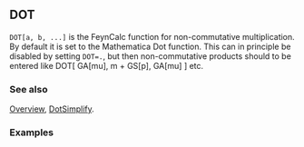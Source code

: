 ## DOT

`DOT[a, b, ...]` is the FeynCalc function for non-commutative multiplication. By default it is set to the Mathematica Dot function. This can in principle be disabled by setting `DOT=.`, but then non-commutative products should to be entered like DOT[ GA[mu], m + GS[p], GA[mu] ] etc.

### See also

[Overview](Extra/FeynCalc.md), [DotSimplify](DotSimplify.md).

### Examples

